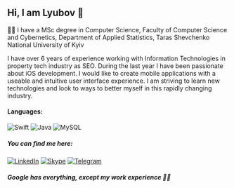 ## Hi, I am Lyubov 👋


👩‍🎓 I have a MSc degree in Computer Science, Faculty of Computer Science and Cybernetics, Department of Applied Statistics, Taras Shevchenko National University of Kyiv

I have over 6 years of experience working with Information Technologies in property tech industry as SEO.
During the last year I have been passionate about iOS development. I would like to create mobile applications with a useable and intuitive user interface experience. I am striving to learn new technologies and look to ways to better myself in this rapidly changing industry. 


#### Languages:
![Swift](https://img.shields.io/badge/swift-F54A2A?style=for-the-badge&logo=swift&logoColor=white)
![Java](https://img.shields.io/badge/java-%23ED8B00.svg?style=for-the-badge&logo=java&logoColor=white)
![MySQL](https://img.shields.io/badge/mysql-%2300f.svg?style=for-the-badge&logo=mysql&logoColor=white)

##### You can find me here:

<a href="https://www.linkedin.com/in/lyubov-kovalchuk/">![LinkedIn](https://img.shields.io/badge/linkedin-%230077B5.svg?style=for-the-badge&logo=linkedin&logoColor=white)</a>
<a href="https://join.skype.com/invite/wuJfwdcrnBaL">![Skype](https://img.shields.io/badge/skype-%2300AFF0.svg?style=for-the-badge&logo=Skype&logoColor=white)</a>
<a href="https://t.me/lyubakek">![Telegram](https://img.shields.io/badge/Telegram-2CA5E0?style=for-the-badge&logo=telegram&logoColor=white)
</a>

##### Google has everything, except my work experience 👩‍💻


<!--
**lyubakek/lyubakek** is a ✨ _special_ ✨ repository because its `README.md` (this file) appears on your GitHub profile.

Here are some ideas to get you started:

- 🔭 I’m currently working on ...
- 🌱 I’m currently learning ...
- 👯 I’m looking to collaborate on ...
- 🤔 I’m looking for help with ...
- 💬 Ask me about ...
- 📫 How to reach me: ...
- 😄 Pronouns: ...
- ⚡ Fun fact: ...
-->
